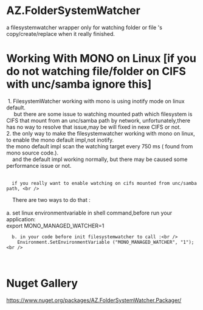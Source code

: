 # AZ.FolderSystemWatcher
a filesystemwatcher wrapper only for watching folder or file 's  copy/create/replace when it really finished.

# Working With MONO on Linux [if you do not watching file/folder on CIFS with unc/samba ignore this]

  1. FilesystemWatcher working with mono is using inotify mode on linux default.<br />
      but there are some issue to watching mounted path which filesystem is CIFS that mount from an unc/samba path by network,
      unfortunately,there has no way to resolve that issue,may be will fixed in nexe CIFS or not.<br />
  2. the only way to make the filesystemwatcher working with mono on linux, to enable the mono default impl,not inotify.<br />
     the mono default impl scan the watching target every 750 ms ( found from mono source code.). <br />
     and the default impl working normally, but there may be caused some performance issue or not.<br />
     <br />
     
      if you really want to enable watching on cifs mounted from unc/samba path, <br />
      There are two ways to do that :<br />
    <br />
      a. set linux environmentvariable  in shell command,before run your application:<br />
      export MONO_MANAGED_WATCHER=1<br />
       
      b. in your code before init filesystemwatcher to call :<br />
        Environment.SetEnvironmentVariable ("MONO_MANAGED_WATCHER", "1");<br />
   <br />
    

# Nuget Gallery

https://www.nuget.org/packages/AZ.FolderSystemWatcher.Packager/
